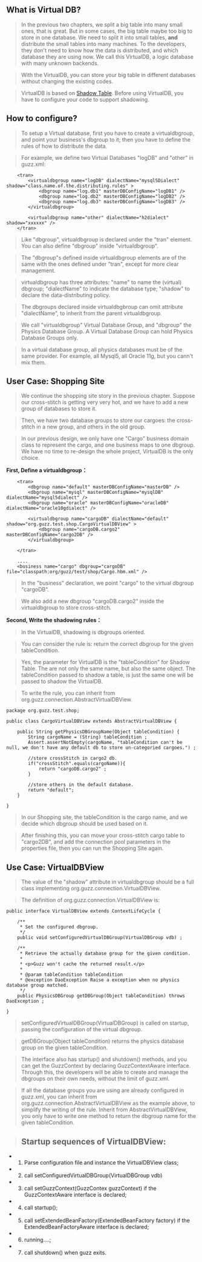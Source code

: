 ## What is Virtual DB? ##

> In the previous two chapters, we split a big table into many small ones, that is great. But in some cases, the big table maybe too big to store in one database. We need to split it into small tables, **and** distribute the small tables into many machines. To the developers, they don't need to know how the data is distributed, and which database they are using now. We call this VirtualDB, a logic database with many unknown backends.

> With the VirtualDB, you can store your big table in different databases without changing the existing codes.

> VirtualDB is based on [Shadow Table](TutorialShadowTable.md). Before using VirtualDB, you have to configure your code to support shadowing.


## How to configure? ##

> To setup a Virtual database, first you have to create a virtualdbgroup, and point your business's dbgroup to it; then you have to define the rules of how to distribute the data.

> For example, we define two Virtual Databases "logDB" and "other" in guzz.xml:

```
	<tran>
		<virtualdbgroup name="logDB" dialectName="mysql5Dialect" shadow="class.name.of.the.distributing.rules" >
			<dbgroup name="log.db1" masterDBConfigName="logDB1" />
			<dbgroup name="log.db2" masterDBConfigName="logDB2" />
			<dbgroup name="log.db3" masterDBConfigName="logDB3" />
		</virtualdbgroup>
		
		<virtualdbgroup name="other" dialectName="h2dialect" shadow="xxxxxx" />
	</tran>
```

> Like "dbgroup", virtualdbgroup is declared under the "tran" element. You can also define "dbgroup" inside "virtualdbgroup".

> The "dbgroup"s defined inside virtualdbgroup elements are of the same with the ones defined under "tran", except for more clear management.

> virtualdbgroup has three attributes: "name" to name the (virtual) dbgroup; "dialectName" to indicate the database type; "shadow" to declare the data-distributing policy.

> The dbgroups declared inside virtualdbgbroup can omit attribute "dialectName", to inherit from the parent virtualdbgroup.

> We call "virtualdbgroup" Virtual Database Group, and "dbgroup" the Physics Database Group. A Virtual Database Group can hold Physics Database Groups only.

> In a virtual database group, all physics databases must be of the same provider. For example, all Mysql5, all Oracle 11g, but you cann't mix them.

## User Case: Shopping Site ##

> We continue the shopping site story in the previous chapter. Suppose our cross-stitch is getting very very hot, and we have to add a new group of databases to store it.

> Then, we have two database groups to store our cargoes: the cross-stitch in a new group, and others in the old group.

> In our previous design, we only have one "Cargo" business domain class to represent the cargo, and one business maps to one dbgroup. We have no time to re-design the whole project, VirtualDB is the only choice.

**First, Define a virtualdbgroup：**

```
	<tran>
		<dbgroup name="default" masterDBConfigName="masterDB" />
		<dbgroup name="mysql" masterDBConfigName="mysqlDB" dialectName="mysql5dialect" />
		<dbgroup name="oracle" masterDBConfigName="oracleDB" dialectName="oracle10gdialect" />
		
		<virtualdbgroup name="cargoDB" dialectName="default" shadow="org.guzz.test.shop.CargoVirtualDBView" >
			<dbgroup name="cargoDB.cargo2" masterDBConfigName="cargo2DB" />
		</virtualdbgroup>
		
	</tran>
	
	....
	<business name="cargo" dbgroup="cargoDB" file="classpath:org/guzz/test/shop/Cargo.hbm.xml" />
```

> In the "business" declaration, we point "cargo" to the virtual dbgroup "cargoDB".

> We also add a new dbgroup "cargoDB.cargo2" inside the virtualdbgroup to store cross-stitch.


**Second, Write the shadowing rules：**

> In the VirtualDB, shadowing is dbgroups oriented.

> You can consider the rule is: return the correct dbgroup for the given tableCondition.

> Yes, the parameter for VirtualDB is the "tableCondition" for Shadow Table. The are not only the same name, but also the same object. The tableCondition passed to shadow a table, is just the same one will be passed to shadow the VirtualDB.

> To write the rule, you can inherit from org.guzz.connection.AbstractVirtualDBView.

```
package org.guzz.test.shop;

public class CargoVirtualDBView extends AbstractVirtualDBView {
	
	public String getPhysicsDBGroupName(Object tableCondition) {
		String cargoName = (String) tableCondition ;
		Assert.assertNotEmpty(cargoName, "tableCondition can't be null, we don't have any default db to store un-categoried cargoes.") ;
	
		//store crossStitch in cargo2 db.
		if("crossStitch".equals(cargoName)){
			return "cargoDB.cargo2" ;
		}
		
		//store others in the default database.
		return "default";
	}

}

```

> In our Shopping site, the tableCondition is the cargo name, and we decide which dbgroup should be used based on it.

> After finishing this, you can move your cross-stitch cargo table to "cargo2DB", and add the connection pool parameters in the properties file, then you can run the Shopping Site again.


## Use Case: VirtualDBView ##

> The value of the "shadow" attribute in virtualdbgroup should be a full class implementing org.guzz.connection.VirtualDBView.

> The definition of org.guzz.connection.VirtualDBView is:

```
public interface VirtualDBView extends ContextLifeCycle {
	
	/**
	 * Set the configured dbgroup.
	 */
	public void setConfiguredVirtualDBGroup(VirtualDBGroup vdb) ;
	
	/**
	 * Retrieve the actually database group for the given condition.
	 * 
	 * <p>Guzz won't cache the returned result.</p>
	 * 
	 * @param tableCondition tableCondition
	 * @exception DaoException Raise a exception when no physics database group matched.
	 */
	public PhysicsDBGroup getDBGroup(Object tableCondition) throws DaoException ;

}
```

> setConfiguredVirtualDBGroup(VirtualDBGroup) is called on startup, passing the configuration of the virtual dbgroup.

> getDBGroup(Object tableCondition) returns the physics database group on the given tableCondition.

> The interface also has startup() and shutdown() methods, and you can get the GuzzContext by declaring GuzzContextAware interface. Through this, the developers will be able to create and manage the dbgroups on their own needs, without the limit of guzz.xml.

> If all the database groups you are using are already configured in guzz.xml, you can inherit from org.guzz.connection.AbstractVirtualDBView as the example above, to simplify the writing of the rule. Inherit from AbstractVirtualDBView, you only have to write one method to return the dbgroup name for the given tableCondition.


> ## Startup sequences of VirtualDBView: ##

  * 1. Parse configuration file and instance the VirtualDBView class;

  * 2. call setConfiguredVirtualDBGroup(VirtualDBGroup vdb)

  * 3. call setGuzzContext(GuzzContex guzzContext) if the GuzzContextAware interface is declared;

  * 4. call startup();

  * 5. call setExtendedBeanFactory(ExtendedBeanFactory factory) if the ExtendedBeanFactoryAware interface is declared;

  * 6. running....;

  * 7. call shutdown() when guzz exits.

